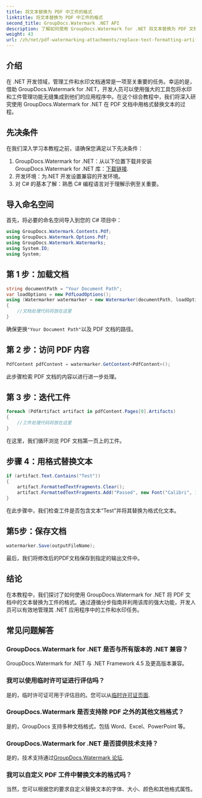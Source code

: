 ```yaml
---
title: 将文本替换为 PDF 中工件的格式
linktitle: 将文本替换为 PDF 中工件的格式
second_title: GroupDocs.Watermark .NET API
description: 了解如何使用 GroupDocs.Watermark for .NET 将文本替换为 PDF 文档中工件的格式。轻松改进文档管理。
weight: 43
url: /zh/net/pdf-watermarking-attachments/replace-text-formatting-artifact-pdf/
---
```

## 介绍
在 .NET 开发领域，管理工件和水印文档通常是一项至关重要的任务。幸运的是，借助 GroupDocs.Watermark for .NET，开发人员可以使用强大的工具包将水印和工件管理功能无缝集成到他们的应用程序中。在这个综合教程中，我们将深入研究使用 GroupDocs.Watermark for .NET 在 PDF 文档中用格式替换文本的过程。
## 先决条件
在我们深入学习本教程之前，请确保您满足以下先决条件：
1.  GroupDocs.Watermark for .NET：从以下位置下载并安装 GroupDocs.Watermark for .NET 库：[下载链接](https://releases.groupdocs.com/Watermark/net/).
2. 开发环境：为.NET 开发设置兼容的开发环境。
3. 对 C# 的基本了解：熟悉 C# 编程语言对于理解示例至关重要。

## 导入命名空间
首先，将必要的命名空间导入到您的 C# 项目中：
```csharp
using GroupDocs.Watermark.Contents.Pdf;
using GroupDocs.Watermark.Options.Pdf;
using GroupDocs.Watermark.Watermarks;
using System.IO;
using System;
```
## 第 1 步：加载文档
```csharp
string documentPath = "Your Document Path";
var loadOptions = new PdfLoadOptions();
using (Watermarker watermarker = new Watermarker(documentPath, loadOptions))
{
    //文档处理代码将放在这里
}
```
确保更换`"Your Document Path"`以及 PDF 文档的路径。
## 第 2 步：访问 PDF 内容
```csharp
PdfContent pdfContent = watermarker.GetContent<PdfContent>();
```
此步骤检索 PDF 文档的内容以进行进一步处理。
## 第 3 步：迭代工件
```csharp
foreach (PdfArtifact artifact in pdfContent.Pages[0].Artifacts)
{
    //工件处理代码将放在这里
}
```
在这里，我们循环浏览 PDF 文档第一页上的工件。
## 步骤 4：用格式替换文本
```csharp
if (artifact.Text.Contains("Test"))
{
    artifact.FormattedTextFragments.Clear();
    artifact.FormattedTextFragments.Add("Passed", new Font("Calibri", 19, FontStyle.Bold), Color.Red, Color.Aqua);
}
```
在此步骤中，我们检查工件是否包含文本“Test”并将其替换为格式化文本。
## 第5步：保存文档
```csharp
watermarker.Save(outputFileName);
```
最后，我们将修改后的PDF文档保存到指定的输出文件中。

## 结论
在本教程中，我们探讨了如何使用 GroupDocs.Watermark for .NET 将 PDF 文档中的文本替换为工件的格式。通过遵循分步指南并利用该库的强大功能，开发人员可以有效地管理其 .NET 应用程序中的工件和水印任务。
## 常见问题解答
### GroupDocs.Watermark for .NET 是否与所有版本的 .NET 兼容？
GroupDocs.Watermark for .NET 与 .NET Framework 4.5 及更高版本兼容。
### 我可以使用临时许可证进行评估吗？
是的，临时许可证可用于评估目的。您可以从[临时许可证页面](https://purchase.groupdocs.com/temporary-license/).
### GroupDocs.Watermark 是否支持除 PDF 之外的其他文档格式？
是的，GroupDocs 支持多种文档格式，包括 Word、Excel、PowerPoint 等。
### GroupDocs.Watermark for .NET 是否提供技术支持？
是的，技术支持通过[GroupDocs.Watermark 论坛](https://forum.groupdocs.com/c/watermark/19).
### 我可以自定义 PDF 工件中替换文本的格式吗？
当然，您可以根据您的要求自定义替换文本的字体、大小、颜色和其他格式属性。